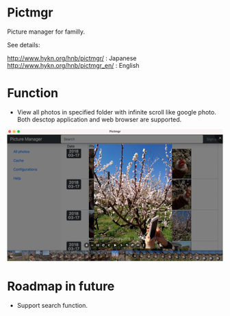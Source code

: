 # Pictmgr
Picture manager for familly.

See details:

http://www.hykn.org/hnb/pictmgr/ : Japanese
http://www.hykn.org/hnb/pictmgr_en/ : English


# Function
 - View all photos in specified folder with infinite scroll like google photo. Both desctop application and web browser are supported.
  
![](doc/01_pictmgr.png)

# Roadmap in future
 - Support search function.


 
